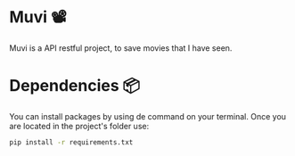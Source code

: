 # Muvi 📽️

Muvi is a API restful project, to save movies that I have seen.

# Dependencies 📦

You can install packages by using de command on your terminal. Once you are located in the project's folder use:

```bash
pip install -r requirements.txt
```
